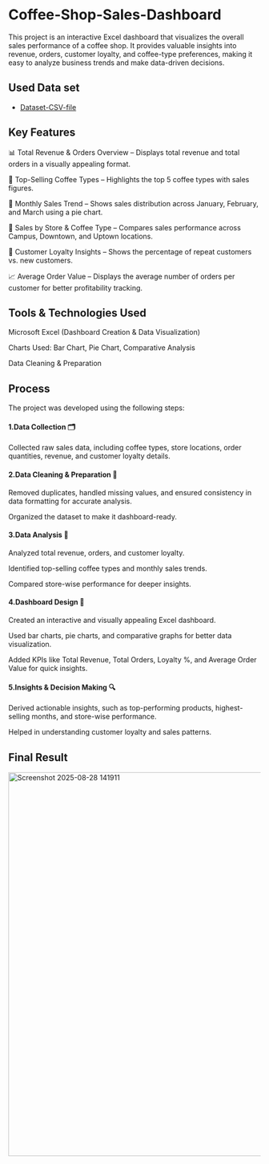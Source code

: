 # Coffee-Shop-Sales-Dashboard
This project is an interactive Excel dashboard that visualizes the overall sales performance of a coffee shop. It provides valuable insights into revenue, orders, customer loyalty, and coffee-type preferences, making it easy to analyze business trends and make data-driven decisions.

## Used Data set
- <a href= "https://github.com/AniruddhTiwari532/Coffee-Shop-Sales-Dashboard/blob/main/coffee_shop_sales.csv">Dataset-CSV-file</a>

## Key Features

📊 Total Revenue & Orders Overview – Displays total revenue and total orders in a visually appealing format.

🥇 Top-Selling Coffee Types – Highlights the top 5 coffee types with sales figures.

📅 Monthly Sales Trend – Shows sales distribution across January, February, and March using a pie chart.

🏪 Sales by Store & Coffee Type – Compares sales performance across Campus, Downtown, and Uptown locations.

🎯 Customer Loyalty Insights – Shows the percentage of repeat customers vs. new customers.

📈 Average Order Value – Displays the average number of orders per customer for better profitability tracking.

## Tools & Technologies Used

Microsoft Excel (Dashboard Creation & Data Visualization)

Charts Used: Bar Chart, Pie Chart, Comparative Analysis

Data Cleaning & Preparation

## Process

The project was developed using the following steps:

#### 1.Data Collection 🗂️

Collected raw sales data, including coffee types, store locations, order quantities, revenue, and customer loyalty details.

#### 2.Data Cleaning & Preparation 🧹

Removed duplicates, handled missing values, and ensured consistency in data formatting for accurate analysis.

Organized the dataset to make it dashboard-ready.

#### 3.Data Analysis 📑

Analyzed total revenue, orders, and customer loyalty.

Identified top-selling coffee types and monthly sales trends.

Compared store-wise performance for deeper insights.

#### 4.Dashboard Design 🎨

Created an interactive and visually appealing Excel dashboard.

Used bar charts, pie charts, and comparative graphs for better data visualization.

Added KPIs like Total Revenue, Total Orders, Loyalty %, and Average Order Value for quick insights.

#### 5.Insights & Decision Making 🔍

Derived actionable insights, such as top-performing products, highest-selling months, and store-wise performance.

Helped in understanding customer loyalty and sales patterns.

## Final Result
<img width="1608" height="765" alt="Screenshot 2025-08-28 141911" src="https://github.com/user-attachments/assets/c2c5ee98-0192-4f7b-99cb-86db1eda06d3" />
